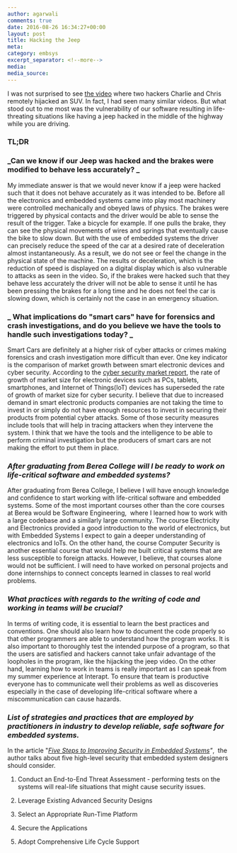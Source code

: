 ```yaml
---
author: agarwali
comments: true
date: 2016-08-26 16:34:27+00:00
layout: post
title: Hacking the Jeep
meta:
category: embsys
excerpt_separator: <!--more-->
media:
media_source: 
---
```


I was not surprised to see [the video](https://www.youtube.com/watch?v=MK0SrxBC1xs) where two hackers Charlie and Chris remotely hijacked an SUV. In fact, I had seen many similar videos. But what stood out to me most was the vulnerability of our software resulting in life-threating situations like having a jeep hacked in the middle of the highway while you are driving. 

<!--more-->

### TL;DR




### _Can we know if our Jeep was hacked and the brakes were modified to behave less accurately? _


My immediate answer is that we would never know if a jeep were hacked such that it does not behave accurately as it was intended to be. Before all the electronics and embedded systems came into play most machinery were controlled mechanically and obeyed laws of physics. The brakes were triggered by physical contacts and the driver would be able to sense the result of the trigger. Take a bicycle for example. If one pulls the brake, they can see the physical movements of wires and springs that eventually cause the bike to slow down. But with the use of embedded systems the driver can precisely reduce the speed of the car at a desired rate of deceleration almost instantaneously. As a result, we do not see or feel the change in the physical state of the machine. The results or deceleration, which is the reduction of speed is displayed on a digital display which is also vulnerable to attacks as seen in the video. So, if the brakes were hacked such that they behave less accurately the driver will not be able to sense it until he has been pressing the brakes for a long time and he does not feel the car is slowing down, which is certainly not the case in an emergency situation.


### _ What implications do "smart cars" have for forensics and crash investigations, and do you believe we have the tools to handle such investigations today? _


Smart Cars are definitely at a higher risk of cyber attacks or crimes making forensics and crash investigation more difficult than ever. One key indicator is the comparison of market growth between smart electronic devices and cyber security. According to the [cyber security market report](http://cybersecurityventures.com/cybersecurity-market-report/), the rate of growth of market size for electronic devices such as PCs, tablets, smartphones, and Internet of Things(IoT) devices has superseded the rate of growth of market size for cyber security. I believe that due to increased demand in smart electronic products companies are not taking the time to invest in or simply do not have enough resources to invest in securing their products from potential cyber attacks. Some of those security measures include tools that will help in tracing attackers when they intervene the system. I think that we have the tools and the intelligence to be able to perform criminal investigation but the producers of smart cars are not making the effort to put them in place.


### **_After graduating from Berea College will I be ready to work on life-critical software and embedded systems?_**


After graduating from Berea College, I believe I will have enough knowledge and confidence to start working with life-critical software and embedded systems. Some of the most important courses other than the core courses at Berea would be Software Engineering,  where I learned how to work with a large codebase and a similarly large community. The course Electricity and Electronics provided a good introduction to the world of electronics, but with Embedded Systems I expect to gain a deeper understanding of electronics and IoTs. On the other hand, the course Computer Security is another essential course that would help me built critical systems that are less susceptible to foreign attacks. However, I believe, that courses alone would not be sufficient. I will need to have worked on personal projects and done internships to connect concepts learned in classes to real world problems.


### _**What practices with regards to the writing of code and working in teams will be crucial?**_


In terms of writing code, it is essential to learn the best practices and conventions. One should also learn how to document the code properly so that other programmers are able to understand how the program works. It is also important to thoroughly test the intended purpose of a program, so that the users are satisfied and hackers cannot take unfair advantage of the loopholes in the program, like the hijacking the jeep video. On the other hand, learning how to work in teams is really important as I can speak from my summer experience at Interapt. To ensure that team is productive everyone has to communicate well their problems as well as discoveries especially in the case of developing life-critical software where a miscommunication can cause hazards.


### _**List of strategies and practices that are employed by practitioners in industry to develop reliable, safe software for embedded systems.**_


In the article "_[Five Steps to Improving Security in Embedded Systems](http://www.newelectronics.co.uk/article-images/46294%5CFive%20steps%20to%20improving%20security%20in%20Embedded%20Systems.pdf)"_,  the author talks about five high-level security that embedded system designers should consider.




  1. Conduct an End-to-End Threat Assessment - performing tests on the systems will real-life situations that might cause security issues.


  2. Leverage Existing Advanced Security Designs


  3. Select an Appropriate Run-Time Platform


  4. Secure the Applications


  5. Adopt Comprehensive Life Cycle Support
